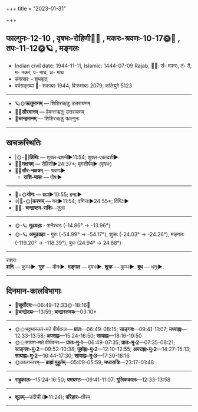 +++
title = "2023-01-31"

+++
## फाल्गुनः-12-10  ,  वृषभः-रोहिणी🌛🌌  ,  मकरः-श्रवणः-10-17🌞🌌  ,  तपः-11-12🌞🪐  ,  मङ्गलः
- Indian civil date: 1944-11-11, Islamic: 1444-07-09 Rajab, 🌌🌞: सं- मकरः, तं- तै, म- मकरं, प- माघ, अ- माघ
- संवत्सरः - शुभकृत्
- वर्षसङ्ख्या 🌛- शकाब्दः 1944, विक्रमाब्दः 2079, कलियुगे 5123
___________________
- 🪐🌞**ऋतुमानम्** — शिशिरऋतुः उत्तरायणम्
- 🌌🌞**सौरमानम्** — हेमन्तऋतुः उत्तरायणम्
- 🌛**चान्द्रमानम्** — शिशिरऋतुः फाल्गुनः
___________________


## खचक्रस्थितिः
- |🌞-🌛|**तिथिः** — शुक्ल-दशमी►11:54; शुक्ल-एकादशी►  
- 🌌🌛**नक्षत्रम्** — रोहिणी►24:37*; मृगशीर्षम्► (वृषभः)  
- 🌌🌞**सौर-नक्षत्रम्** — श्रवणः►  
  - **राशि-मासः** — पौषः► 
___________________
- 🌛+🌞**योगः** — ब्रह्म►10:55; इन्द्रः►  
- २|🌛-🌞|**करणम्** — गरः►11:54; वणिजः►24:55*; विष्टिः►  
- 🌌🌛- **चन्द्राष्टम-राशिः**—तुला  
___________________
- 🌞-🪐 **मूढग्रहाः** - शनैश्चरः (-14.86° → -13.96°)
- 🌞-🪐 **अमूढग्रहाः** - गुरुः (-54.99° → -54.17°), शुक्रः (-24.03° → -24.26°), मङ्गलः (-119.20° → -118.39°), बुधः (24.94° → 24.88°)
___________________
राशयः  
**शनि** — कुम्भः►. **गुरु** — मीनः►. **मङ्गल** — वृषभः►. **शुक्र** — कुम्भः►. **बुध** — धनुः►. 
___________________


## दिनमान-कालविभागाः
- 🌅**सूर्योदयः**—06:49-12:33🌞️-18:16🌇  
- 🌛**चन्द्रोदयः**—13:59; **चन्द्रास्तमयः**—03:10*  
___________________
- 🌞⚝भट्टभास्कर-मते वीर्यवन्तः— **प्रातः**—06:49-08:15; **साङ्गवः**—09:41-11:07; **मध्याह्नः**—12:33-13:58; **अपराह्णः**—15:24-16:50; **सायाह्नः**—18:16-19:50  
- 🌞⚝सायण-मते वीर्यवन्तः— **प्रातः-मु॰1**—06:49-07:35; **प्रातः-मु॰2**—07:35-08:21; **साङ्गवः-मु॰2**—09:52-10:38; **पूर्वाह्णः-मु॰2**—12:10-12:55; **अपराह्णः-मु॰2**—14:27-15:13; **सायाह्नः-मु॰2**—16:44-17:30; **सायाह्नः-मु॰3**—17:30-18:16  
- 🌞कालान्तरम्— **ब्राह्मं मुहूर्तम्**—05:09-05:59; **मध्यरात्रिः**—23:17-01:48  
___________________
- **राहुकालः**—15:24-16:50; **यमघण्टः**—09:41-11:07; **गुलिककालः**—12:33-13:58  
___________________
- **शूलम्**—उदीची (►11:24); **परिहारः**–क्षीरम्  
___________________